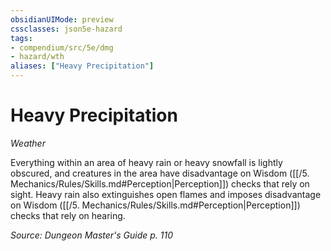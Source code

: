 ```yaml
---
obsidianUIMode: preview
cssclasses: json5e-hazard
tags:
- compendium/src/5e/dmg
- hazard/wth
aliases: ["Heavy Precipitation"]
---
```

# Heavy Precipitation
*Weather*  

Everything within an area of heavy rain or heavy snowfall is lightly obscured, and creatures in the area have disadvantage on Wisdom ([[/5. Mechanics/Rules/Skills.md#Perception\|Perception]]) checks that rely on sight. Heavy rain also extinguishes open flames and imposes disadvantage on Wisdom ([[/5. Mechanics/Rules/Skills.md#Perception\|Perception]]) checks that rely on hearing.

*Source: Dungeon Master's Guide p. 110*